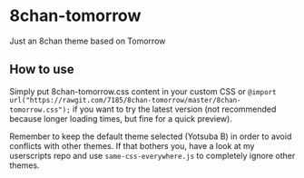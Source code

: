 8chan-tomorrow
==============

Just an 8chan theme based on Tomorrow

How to use
----------
Simply put 8chan-tomorrow.css content in your custom CSS or `@import url("https://rawgit.com/7185/8chan-tomorrow/master/8chan-tomorrow.css");` if you want to try the latest version (not recommended because longer loading times, but fine for a quick preview).

Remember to keep the default theme selected (Yotsuba B) in order to avoid conflicts with other themes. If that bothers you, have a look at my userscripts repo and use `same-css-everywhere.js` to completely ignore other themes.